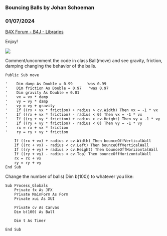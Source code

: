 ### Bouncing Balls by Johan Schoeman
### 01/07/2024
[B4X Forum - B4J - Libraries](https://www.b4x.com/android/forum/threads/158491/)

Enjoy!  
  
![](https://www.b4x.com/android/forum/attachments/149396)  
  
Comment/uncomment the code in class Ball(move) and see gravity, friction, damping changing the behavior of the balls.  
  

```B4X
Public Sub move  
    
'    Dim damp As Double = 0.99      'was 0.99  
'    Dim friction As Double = 0.97   'was 0.97  
'    Dim gravity As Double = 0.01  
'    vx = vx * damp  
'    vy = vy * damp  
'    vy = vy + gravity  
'    If ((rx + vx * friction) + radius > cv.Width) Then vx = -1 * vx  
'    If ((rx + vx * friction) - radius < 0) Then vx = -1 * vx  
'    If ((ry + vy * friction) + radius > cv.Height) Then vy = -1 * vy  
'    If ((ry + vy * friction) - radius < 0) Then vy = -1 * vy  
'    rx = rx + vx * friction  
'    ry = ry + vy * friction  
    
    If ((rx + vx) + radius > cv.Width) Then bounceOffVerticalWall  
    If ((rx + vx) - radius < cv.Left) Then bounceOffVerticalWall  
    If ((ry + vy) + radius > cv.Height) Then bounceOffHorizontalWall  
    If ((ry + vy) - radius < cv.Top) Then bounceOffHorizontalWall  
    rx = rx + vx  
    ry = ry + vy  
End Sub
```

  
  
Change the number of balls( Dim b(100)) to whatever you like:  

```B4X
Sub Process_Globals  
    Private fx As JFX  
    Private MainForm As Form  
    Private xui As XUI  
  
    Private cv As Canvas  
    Dim b(100) As Ball  
    
    Dim t As Timer  
    
End Sub
```